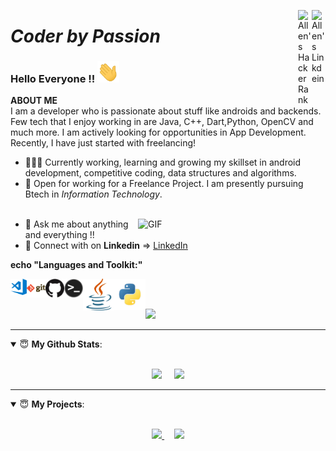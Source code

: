 <a href="https://www.linkedin.com/in/sanjay-as-sanju-024b6216b" target="_blank" rel="nofollow"><img align="right" alt="Allen's Linkdein" width="22px" src="https://cdn.jsdelivr.net/npm/simple-icons@v3/icons/linkedin.svg" /></a><a href="https://www.hackerrank.com/sanjayas430" target="_blank" rel="nofollow"><img align="right" alt="Allen's HackerRank" width="22px" src="https://cdn.jsdelivr.net/npm/simple-icons@v3/icons/hackerrank.svg"/></a>

# ***Coder by Passion***
### Hello Everyone !!  <img src="https://github.com/ABSphreak/ABSphreak/blob/master/gifs/Hi.gif" width="35px">

**ABOUT ME** <br>
I am a developer who is passionate about stuff like androids and backends. Few tech that I enjoy working in are Java, C++, Dart,Python, OpenCV and much more. I am actively looking for opportunities in App Development. Recently, I have just started with freelancing!
- 👨🏽‍💻 Currently working, learning and growing my skillset in android development, competitive coding, data structures and algorithms.
- 🤝 Open for working for a Freelance Project.
I am presently pursuing Btech in *Information Technology*.<br><br>

<!--![visitors](https://komarev.com/ghpvc/?username=akshat-fsociety&style=flat-square&color=red)-->



 <img align ="right" alt="GIF" src="https://camo.githubusercontent.com/6b8003c24dc861b87ecca67ebc00ac25a32a2481a22cc2f3fc6a5826750a4fd5/68747470733a2f2f717068732e66732e71756f726163646e2e6e65742f6d61696e2d71696d672d3033613461356630333462663062616661363631666438613861616265646338" width="300px" /> 

<!--https://media.giphy.com/media/IpeYSEZshTefe/giphy.gif-->
- 💬 Ask me about anything and everything !! 
- 💬 Connect with on **Linkedin** => <a href="https://www.linkedin.com/in/sanjay-as-sanju-024b6216b">LinkedIn</a>


**echo "Languages and Toolkit:"**

<img align="left" alt="Visual Studio Code" width="26px" src="https://raw.githubusercontent.com/github/explore/80688e429a7d4ef2fca1e82350fe8e3517d3494d/topics/visual-studio-code/visual-studio-code.png" />
<img align="left" alt="Git" width="30px" src="https://raw.githubusercontent.com/github/explore/80688e429a7d4ef2fca1e82350fe8e3517d3494d/topics/git/git.png" />
<img align="left" alt="GitHub" width="30px" src="https://raw.githubusercontent.com/github/explore/78df643247d429f6cc873026c0622819ad797942/topics/github/github.png" />
<img align="left" alt="Terminal" width="30px" src="https://raw.githubusercontent.com/github/explore/80688e429a7d4ef2fca1e82350fe8e3517d3494d/topics/terminal/terminal.png" />
<img align="left" alt="Java" width="50px" src="https://raw.githubusercontent.com/github/explore/80688e429a7d4ef2fca1e82350fe8e3517d3494d/topics/java/java.png" />
<img align="left" alt="Python" width="50px" src="https://raw.githubusercontent.com/github/explore/80688e429a7d4ef2fca1e82350fe8e3517d3494d/topics/python/python.png" />


<br><br>
 <p>
<a href="https://www.linkedin.com/in/sanjay-as-sanju-024b6216b">
    <img src="https://img.shields.io/badge/Sanjay-AS-386938188?style=flat&logo=linkedin" href="">
  </a> 


---
<details open>
 <summary> 😇 <b>My Github Stats</b>: </summary>
<br>
 <p align = "center">
  <img src = "https://github-readme-stats.vercel.app/api/top-langs/?username=SanjayAS144&langs_count=4&hide=css&theme=radical">
  &nbsp;&nbsp;&nbsp;
  <img src = "https://github-readme-stats.vercel.app/api?username=SanjayAS144&show_icons=true&theme=radical&line_height=27">
</p>
</details>

---
<details open>
 <summary> 😇 <b>My Projects</b>: </summary>
 <br>
 <p align = "center">
  <a href="https://github.com/SanjayAS144/neumorphic-calculator">
   <img src = "https://github-readme-stats.vercel.app/api/pin/?username=SanjayAS144&repo=neumorphic-calculator&theme=radical">
  </a>
  &nbsp;&nbsp;&nbsp;
  <a href="https://github.com/SanjayAS144/RentalApp">
   <img src = "https://github-readme-stats.vercel.app/api/pin/?username=SanjayAS144&repo=RentalApp&theme=radical">
  </a>
</p>
</details>

